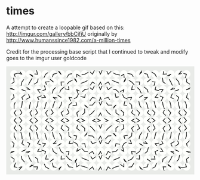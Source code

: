 # times

A attempt to create a loopable gif based on this: http://imgur.com/gallery/bbCjfiU
originally by http://www.humanssince1982.com/a-million-times

Credit for the processing base script that I continued to tweak and modify goes to the imgur user goldcode

![clock](clock.gif)

